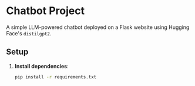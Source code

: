  
# Chatbot Project

A simple LLM-powered chatbot deployed on a Flask website using Hugging Face's `distilgpt2`.

## Setup
1. **Install dependencies**:  
   ```bash
   pip install -r requirements.txt